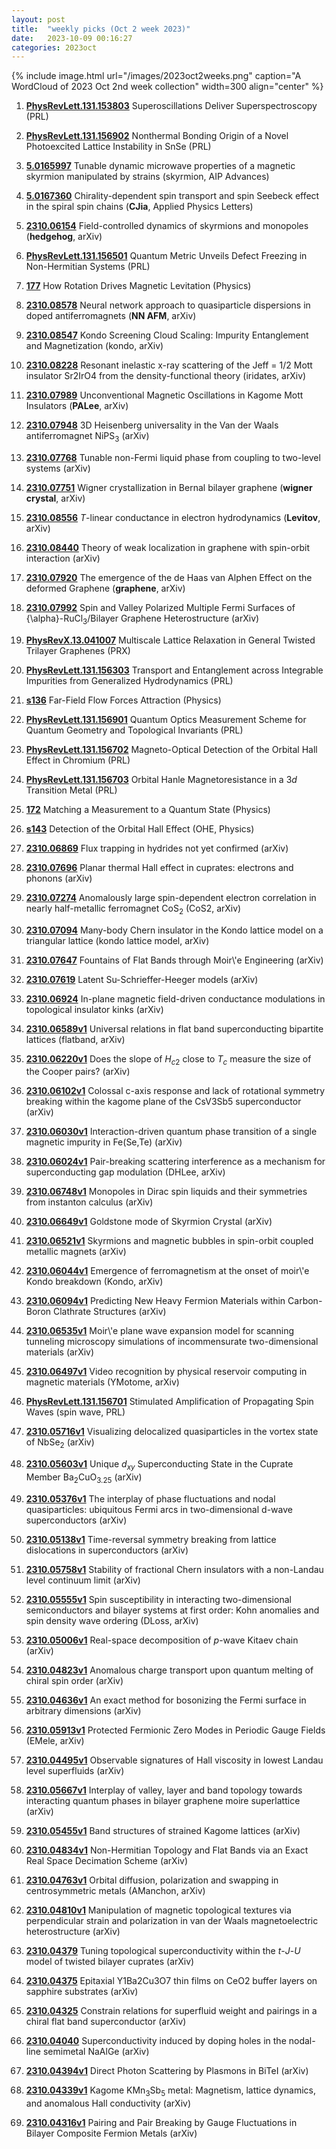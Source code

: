 ```yaml
---
layout: post
title:  "weekly picks (Oct 2 week 2023)"
date:   2023-10-09 00:16:27
categories: 2023oct
---
```



{% include image.html url="/images/2023oct2weeks.png" caption="A WordCloud of 2023 Oct 2nd week collection" width=300 align="center" %}


1. **[PhysRevLett.131.153803](https://link.aps.org/doi/10.1103/PhysRevLett.131.153803)** Superoscillations Deliver Superspectroscopy (PRL)

1. **[PhysRevLett.131.156902](https://link.aps.org/doi/10.1103/PhysRevLett.131.156902)** Nonthermal Bonding Origin of a Novel Photoexcited Lattice Instability in SnSe (PRL)

1. **[5.0165997](https://doi.org/10.1063/5.0165997)** Tunable dynamic microwave properties of a magnetic skyrmion manipulated by strains (skyrmion, AIP Advances)

1. **[5.0167360](https://doi.org/10.1063/5.0167360)** Chirality-dependent spin transport and spin Seebeck effect in the spiral spin chains (**CJia**, Applied Physics Letters)



1. **[2310.06154](http://arxiv.org/abs/2310.06154)** Field-controlled dynamics of skyrmions and monopoles (**hedgehog**, arXiv)

1. **[PhysRevLett.131.156501](https://link.aps.org/doi/10.1103/PhysRevLett.131.156501)** Quantum Metric Unveils Defect Freezing in Non-Hermitian Systems (PRL)

1. **[177](https://physics.aps.org/articles/v16/177)** How Rotation Drives Magnetic Levitation (Physics)





1. **[2310.08578](http://arxiv.org/abs/2310.08578)** Neural network approach to quasiparticle dispersions in doped antiferromagnets (**NN AFM**, arXiv)

1. **[2310.08547](http://arxiv.org/abs/2310.08547)** Kondo Screening Cloud Scaling: Impurity Entanglement and Magnetization (kondo, arXiv)

1. **[2310.08228](http://arxiv.org/abs/2310.08228)** Resonant inelastic x-ray scattering of the Jeff = 1/2 Mott insulator Sr2IrO4 from the density-functional theory (iridates, arXiv)

1. **[2310.07989](http://arxiv.org/abs/2310.07989)** Unconventional Magnetic Oscillations in Kagome Mott Insulators (**PALee**, arXiv)

1. **[2310.07948](http://arxiv.org/abs/2310.07948)** 3D Heisenberg universality in the Van der Waals antiferromagnet NiPS$_3$ (arXiv)

1. **[2310.07768](http://arxiv.org/abs/2310.07768)** Tunable non-Fermi liquid phase from coupling to two-level systems (arXiv)

1. **[2310.07751](http://arxiv.org/abs/2310.07751)** Wigner crystallization in Bernal bilayer graphene (**wigner crystal**, arXiv)

1. **[2310.08556](http://arxiv.org/abs/2310.08556)** $T$-linear conductance in electron hydrodynamics (**Levitov**, arXiv)

1. **[2310.08440](http://arxiv.org/abs/2310.08440)** Theory of weak localization in graphene with spin-orbit interaction (arXiv)

1. **[2310.07920](http://arxiv.org/abs/2310.07920)** The emergence of the de Haas van Alphen Effect on the deformed Graphene (**graphene**, arXiv)

1. **[2310.07992](http://arxiv.org/abs/2310.07992)** Spin and Valley Polarized Multiple Fermi Surfaces of {\\alpha}-RuCl$_3$/Bilayer Graphene Heterostructure (arXiv)





1. **[PhysRevX.13.041007](https://link.aps.org/doi/10.1103/PhysRevX.13.041007)** Multiscale Lattice Relaxation in General Twisted Trilayer Graphenes (PRX)

1. **[PhysRevLett.131.156303](https://link.aps.org/doi/10.1103/PhysRevLett.131.156303)** Transport and Entanglement across Integrable Impurities from Generalized Hydrodynamics (PRL)

1. **[s136](https://physics.aps.org/articles/v16/s136)** Far-Field Flow Forces Attraction (Physics)


1. **[PhysRevLett.131.156901](https://link.aps.org/doi/10.1103/PhysRevLett.131.156901)** Quantum Optics Measurement Scheme for Quantum Geometry and Topological Invariants (PRL)

1. **[PhysRevLett.131.156702](https://link.aps.org/doi/10.1103/PhysRevLett.131.156702)** Magneto-Optical Detection of the Orbital Hall Effect in Chromium (PRL)

1. **[PhysRevLett.131.156703](https://link.aps.org/doi/10.1103/PhysRevLett.131.156703)** Orbital Hanle Magnetoresistance in a $3d$ Transition Metal (PRL)

1. **[172](https://physics.aps.org/articles/v16/172)** Matching a Measurement to a Quantum State (Physics)

1. **[s143](https://physics.aps.org/articles/v16/s143)** Detection of the Orbital Hall Effect (OHE, Physics)





1. **[2310.06869](http://arxiv.org/abs/2310.06869)** Flux trapping in hydrides not yet confirmed (arXiv)

1. **[2310.07696](http://arxiv.org/abs/2310.07696)** Planar thermal Hall effect in cuprates: electrons and phonons (arXiv)

1. **[2310.07274](http://arxiv.org/abs/2310.07274)** Anomalously large spin-dependent electron correlation in nearly half-metallic ferromagnet CoS$_2$ (CoS2, arXiv)

1. **[2310.07094](http://arxiv.org/abs/2310.07094)** Many-body Chern insulator in the Kondo lattice model on a triangular lattice (kondo lattice model, arXiv)

1. **[2310.07647](http://arxiv.org/abs/2310.07647)** Fountains of Flat Bands through Moir\\'e Engineering (arXiv)

1. **[2310.07619](http://arxiv.org/abs/2310.07619)** Latent Su-Schrieffer-Heeger models (arXiv)

1. **[2310.06924](http://arxiv.org/abs/2310.06924)** In-plane magnetic field-driven conductance modulations in topological insulator kinks (arXiv)





1. **[2310.06589v1](https://arxiv.org/abs/2310.06589v1)** Universal relations in flat band superconducting bipartite lattices (flatband, arXiv)

1. **[2310.06220v1](https://arxiv.org/abs/2310.06220v1)** Does the slope of $H_{c2}$ close to $T_c$ measure the size of the Cooper pairs? (arXiv)

1. **[2310.06102v1](https://arxiv.org/abs/2310.06102v1)** Colossal c-axis response and lack of rotational symmetry breaking within the kagome plane of the CsV3Sb5 superconductor (arXiv)

1. **[2310.06030v1](https://arxiv.org/abs/2310.06030v1)** Interaction-driven quantum phase transition of a single magnetic impurity in Fe(Se,Te) (arXiv)

1. **[2310.06024v1](https://arxiv.org/abs/2310.06024v1)** Pair-breaking scattering interference as a mechanism for superconducting gap modulation (DHLee, arXiv)

1. **[2310.06748v1](https://arxiv.org/abs/2310.06748v1)** Monopoles in Dirac spin liquids and their symmetries from instanton calculus (arXiv)

1. **[2310.06649v1](https://arxiv.org/abs/2310.06649v1)** Goldstone mode of Skyrmion Crystal (arXiv)

1. **[2310.06521v1](https://arxiv.org/abs/2310.06521v1)** Skyrmions and magnetic bubbles in spin-orbit coupled metallic magnets (arXiv)

1. **[2310.06044v1](https://arxiv.org/abs/2310.06044v1)** Emergence of ferromagnetism at the onset of moir\\'e Kondo breakdown (Kondo, arXiv)

1. **[2310.06094v1](https://arxiv.org/abs/2310.06094v1)** Predicting New Heavy Fermion Materials within Carbon-Boron Clathrate Structures (arXiv)

1. **[2310.06535v1](https://arxiv.org/abs/2310.06535v1)** Moir\\'e plane wave expansion model for scanning tunneling microscopy simulations of incommensurate two-dimensional materials (arXiv)

1. **[2310.06497v1](https://arxiv.org/abs/2310.06497v1)** Video recognition by physical reservoir computing in magnetic materials (YMotome, arXiv)





1. **[PhysRevLett.131.156701](https://link.aps.org/doi/10.1103/PhysRevLett.131.156701)** Stimulated Amplification of Propagating Spin Waves (spin wave, PRL)

1. **[2310.05716v1](https://arxiv.org/abs/2310.05716v1)** Visualizing delocalized quasiparticles in the vortex state of NbSe$_2$ (arXiv)

1. **[2310.05603v1](https://arxiv.org/abs/2310.05603v1)** Unique $d_{xy}$ Superconducting State in the Cuprate Member Ba$_{2}$CuO$_{3.25}$ (arXiv)

1. **[2310.05376v1](https://arxiv.org/abs/2310.05376v1)** The interplay of phase fluctuations and nodal quasiparticles: ubiquitous Fermi arcs in two-dimensional d-wave superconductors (arXiv)

1. **[2310.05138v1](https://arxiv.org/abs/2310.05138v1)** Time-reversal symmetry breaking from lattice dislocations in superconductors (arXiv)

1. **[2310.05758v1](https://arxiv.org/abs/2310.05758v1)** Stability of fractional Chern insulators with a non-Landau level continuum limit (arXiv)

1. **[2310.05555v1](https://arxiv.org/abs/2310.05555v1)** Spin susceptibility in interacting two-dimensional semiconductors and bilayer systems at first order: Kohn anomalies and spin density wave ordering (DLoss, arXiv)

1. **[2310.05006v1](https://arxiv.org/abs/2310.05006v1)** Real-space decomposition of $p$-wave Kitaev chain (arXiv)

1. **[2310.04823v1](https://arxiv.org/abs/2310.04823v1)** Anomalous charge transport upon quantum melting of chiral spin order (arXiv)

1. **[2310.04636v1](https://arxiv.org/abs/2310.04636v1)** An exact method for bosonizing the Fermi surface in arbitrary dimensions (arXiv)

1. **[2310.05913v1](https://arxiv.org/abs/2310.05913v1)** Protected Fermionic Zero Modes in Periodic Gauge Fields (EMele, arXiv)

1. **[2310.04495v1](https://arxiv.org/abs/2310.04495v1)** Observable signatures of Hall viscosity in lowest Landau level superfluids (arXiv)

1. **[2310.05667v1](https://arxiv.org/abs/2310.05667v1)** Interplay of valley, layer and band topology towards interacting quantum phases in bilayer graphene moire superlattice (arXiv)

1. **[2310.05455v1](https://arxiv.org/abs/2310.05455v1)** Band structures of strained Kagome lattices (arXiv)

1. **[2310.04834v1](https://arxiv.org/abs/2310.04834v1)** Non-Hermitian Topology and Flat Bands via an Exact Real Space Decimation Scheme (arXiv)

1. **[2310.04763v1](https://arxiv.org/abs/2310.04763v1)** Orbital diffusion, polarization and swapping in centrosymmetric metals (AManchon, arXiv)

1. **[2310.04810v1](https://arxiv.org/abs/2310.04810v1)** Manipulation of magnetic topological textures via perpendicular strain and polarization in van der Waals magnetoelectric heterostructure (arXiv)





1. **[2310.04379](http://arxiv.org/abs/2310.04379)** Tuning topological superconductivity within the $t$-$J$-$U$ model of twisted bilayer cuprates (arXiv)

1. **[2310.04375](http://arxiv.org/abs/2310.04375)** Epitaxial Y1Ba2Cu3O7 thin films on CeO2 buffer layers on sapphire substrates (arXiv)

1. **[2310.04325](http://arxiv.org/abs/2310.04325)** Constrain relations for superfluid weight and pairings in a chiral flat band superconductor (arXiv)

1. **[2310.04040](http://arxiv.org/abs/2310.04040)** Superconductivity induced by doping holes in the nodal-line semimetal NaAlGe (arXiv)

1. **[2310.04394v1](https://arxiv.org/abs/2310.04394v1)** Direct Photon Scattering by Plasmons in BiTeI (arXiv)

1. **[2310.04339v1](https://arxiv.org/abs/2310.04339v1)** Kagome KMn$_3$Sb$_5$ metal: Magnetism, lattice dynamics, and anomalous Hall conductivity (arXiv)

1. **[2310.04316v1](https://arxiv.org/abs/2310.04316v1)** Pairing and Pair Breaking by Gauge Fluctuations in Bilayer Composite Fermion Metals (arXiv)



